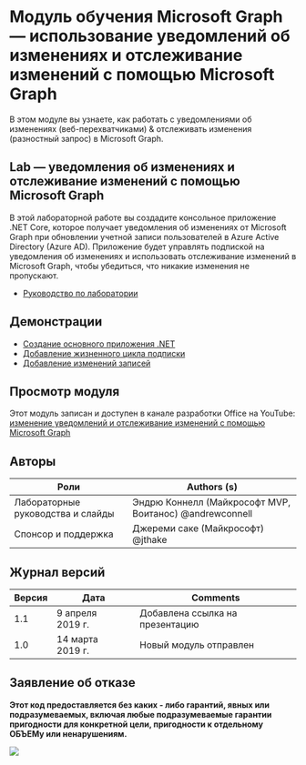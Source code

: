 # <a name="microsoft-graph-training-module---using-change-notifications-and-track-changes-with-microsoft-graph"></a>Модуль обучения Microsoft Graph — использование уведомлений об изменениях и отслеживание изменений с помощью Microsoft Graph

В этом модуле вы узнаете, как работать с уведомлениями об изменениях (веб-перехватчиками) & отслеживать изменения (разностный запрос) в Microsoft Graph.

## <a name="lab---change-notifications-and-track-changes-with-the-microsoft-graph"></a>Lab — уведомления об изменениях и отслеживание изменений с помощью Microsoft Graph

В этой лабораторной работе вы создадите консольное приложение .NET Core, которое получает уведомления об изменениях от Microsoft Graph при обновлении учетной записи пользователей в Azure Active Directory (Azure AD). Приложение будет управлять подпиской на уведомления об изменениях и использовать отслеживание изменений в Microsoft Graph, чтобы убедиться, что никакие изменения не пропускают.

- [Руководство по лаборатории](./Lab.md)

## <a name="demos"></a>Демонстрации

- [Создание основного приложения .NET](./demos/01-create-application)
- [Добавление жизненного цикла подписки](./demos/02-subscription-management)
- [Добавление изменений записей](./demos/03-track-changes)

## <a name="watch-the-module"></a>Просмотр модуля

Этот модуль записан и доступен в канале разработки Office на YouTube: [изменение уведомлений и отслеживание изменений с помощью Microsoft Graph](https://youtu.be/MvJ15BHTdHA)

## <a name="contributors"></a>Авторы

| Роли                | Authors (s)                                               |
| -------------------- | ------------------------------------------------------- |
| Лабораторные руководства и слайды | Эндрю Коннелл (Майкрософт MVP, Воитанос) @andrewconnell |
| Спонсор и поддержка    | Джереми саке (Майкрософт) @jthake                        |

## <a name="version-history"></a>Журнал версий

| Версия | Дата           | Comments             |
| ------- | -------------- | -------------------- |
| 1.1     | 9 апреля 2019 г. | Добавлена ссылка на презентацию |
| 1.0     | 14 марта 2019 г. | Новый модуль отправлен |

## <a name="disclaimer"></a>Заявление об отказе

**Этот код предоставляется без каких _-_ либо гарантий, явных или подразумеваемых, включая любые подразумеваемые гарантии пригодности для конкретной цели, пригодности к отдельному ОБЪЕМу или ненарушениям.**

<img src="https://telemetry.sharepointpnp.com/msgraph-training-changenotifications" />
